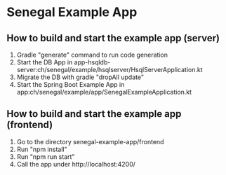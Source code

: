 # Senegal Example App

## How to build and start the example app (server)
1. Gradle "generate" command to run code generation
2. Start the DB App in app-hsqldb-server:ch/senegal/example/hsqlserver/HsqlServerApplication.kt
3. Migrate the DB with gradle "dropAll update"
4. Start the Spring Boot Example App in app:ch/senegal/example/app/SenegalExampleApplication.kt

## How to build and start the example app (frontend)
1. Go to the directory senegal-example-app/frontend
2. Run "npm install"
3. Run "npm run start"
4. Call the app under http://localhost:4200/
